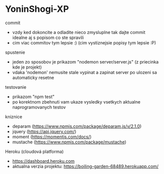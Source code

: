 # YoninShogi-XP

commit
- vzdy ked dokoncite a odladite nieco zmysluplne tak dajte commit idealne aj s popisom co ste spravili
- cim viac commitov tym lepsie :) (cim vystiznejsie popisy tym lepsie :P)

spustenie
- jeden zo sposobov je prikazom "nodemon server/server.js" (z priecinka kde je projekt)
- vdaka 'nodemon' nemusite stale vypinat a zapinat server po ulozeni sa automaticky resetne

testovanie
- prikazom "npm test"
- po korektnom zbehnuti vam ukaze vysledky vsetkych aktualne naprogramovanych testov

kniznice
- deparam (https://www.npmjs.com/package/deparam.js/v/2.1.0)
- jquery (https://api.jquery.com/)
- moment (https://momentjs.com/docs/)
- mustache (https://www.npmjs.com/package/mustache)

Heroku (cloudová platforma)
- https://dashboard.heroku.com
- aktualna verzia projektu: https://boiling-garden-68489.herokuapp.com/
